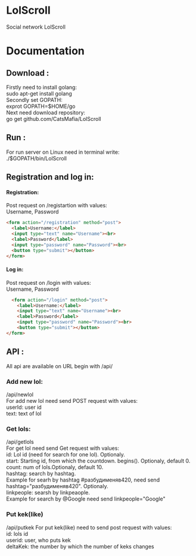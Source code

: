 # LolScroll

Social network LolScroll

# Documentation
## Download :
  Firstly need to install golang:  
  sudo apt-get install golang  
  Secondly set GOPATH:  
  exprot GOPATH=$HOME/go  
  Next need download repository:  
  go get github.com/CatsMafia/LolScroll  
## Run :
  For run server on Linux need in terminal write:  
    ./$GOPATH/bin/LolScroll
## Registration and log in:
#### Registration:
  Post request on /registartion with values:  
  Username, Password  
  ``` html
  <form action="/registration" method="post">
	<label>Username:</label>
	<input type="text" name="Username"><br>
	<label>Password</label>
	<input type="password" name="Password"><br>
	<button type="submit"></button>
</form>
  ```
#### Log in:
  Post request on /login with values:  
  Username, Password  
``` html
  <form action="/login" method="post">
	<label>Username:</label>
	<input type="text" name="Username"><br>
	<label>Password</label>
	<input type="password" name="Password"><br>
	<button type="submit"></button>
</form>
```
## API :
  All api are available on URL begin with /api/
### Add new lol:
  /api/newlol  
  For add new lol need send POST request with values:   
  userId: user id  
  text: text of lol  
### Get lols:  
  /api/getlols  
  For get lol need send Get request with values:  
  id: Lol id (need for search for one lol). Optionaly.  
  start: Starting id, from which the countdown. begins(). Optionaly, default 0.  
  count: num of lols.Optionaly, default 10.    
  hashtag: search by hashtag.  
  Example for searh by hashtag #разбудименяв420, need send hashtag="разбудименяв420". Optionaly.  
  linkpeople: searsh by linkpeaople.  
  Example for search by @Google need send linkpeople="Google"
### Put kek(like)
  /api/putkek
  For put kek(like) need to send post request with values:   
  id: lols id  
  userid: user, who puts kek  
  deltaKek: the number by which the number of keks changes  
